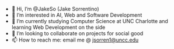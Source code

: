 - 👋 Hi, I’m @JakeSo (Jake Sorrentino)
- 👀 I’m interested in AI, Web and Software Development
- 🌱 I’m currently studying Computer Science at UNC Charlotte and learning Web Development on the side
- 💞️ I’m looking to collaborate on projects for social good
- 📫 How to reach me: 
    email me @ jsorren1@uncc.edu
